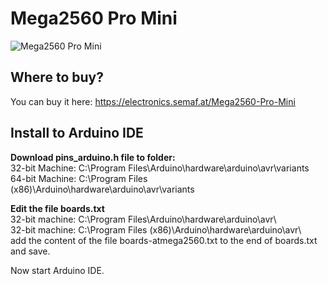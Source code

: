 # Mega2560 Pro Mini
![Mega2560 Pro Mini](https://electronics.semaf.at/media/image/product/2435/sm/mega2560-pro-mini.jpg)

## Where to buy?
You can buy it here: https://electronics.semaf.at/Mega2560-Pro-Mini

## Install to Arduino IDE

__Download pins_arduino.h file to folder:__  
32-bit Machine: C:\Program Files\Arduino\hardware\arduino\avr\variants  
64-bit Machine: C:\Program Files (x86)\Arduino\hardware\arduino\avr\variants 
  
__Edit the file boards.txt__  
32-bit machine: C:\Program Files\Arduino\hardware\arduino\avr\  
32-bit machine: C:\Program Files (x86)\Arduino\hardware\arduino\avr\  
add the content of the file boards-atmega2560.txt to the end of boards.txt and save.  
  
Now start Arduino IDE.  
